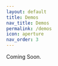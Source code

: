 ```yaml
---
layout: default
title: Demos
nav_title: Demos
permalink: /demos
icon: aperture
nav_order: 3
---
```


Coming Soon.
